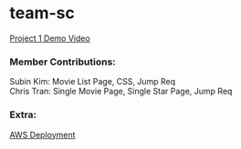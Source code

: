 # team-sc
[Project 1 Demo Video](https://www.youtube.com/watch?v=qQUlfw6wHYc)
### Member Contributions:
Subin Kim: Movie List Page, CSS, Jump Req\
Chris Tran: Single Movie Page, Single Star Page, Jump Req
### Extra:
[AWS Deployment](http://54.67.7.111:8080/cs122b-s24-team-sc/movie-list.html)
